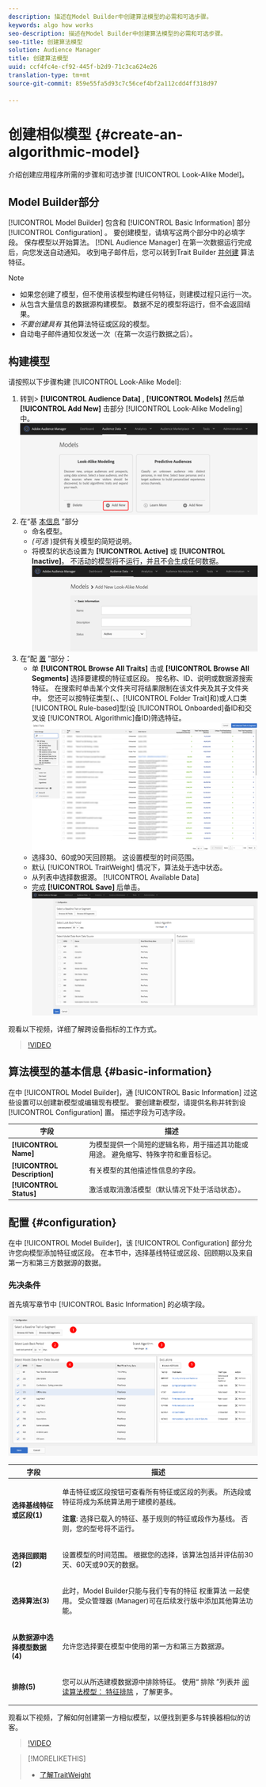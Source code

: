 ```yaml
---
description: 描述在Model Builder中创建算法模型的必需和可选步骤。
keywords: algo how works
seo-description: 描述在Model Builder中创建算法模型的必需和可选步骤。
seo-title: 创建算法模型
solution: Audience Manager
title: 创建算法模型
uuid: ccf4fc4e-cf92-445f-b2d9-71c3ca624e26
translation-type: tm+mt
source-git-commit: 859e55fa5d93c7c56cef4bf2a112cdd4ff318d97

---
```



# 创建相似模型 {#create-an-algorithmic-model}

介绍创建应用程序所需的步骤和可选步骤 [!UICONTROL Look-Alike Model]。

## Model Builder部分

[!UICONTROL Model Builder] 包含和 [!UICONTROL Basic Information] 部分 [!UICONTROL Configuration] 。 要创建模型，请填写这两个部分中的必填字段。 保存模型以开始算法。 [!DNL Audience Manager] 在第一次数据运行完成后，向您发送自动通知。 收到电子邮件后，您可以转到Trait Builder [并创建](../../features/traits/about-trait-builder.md) 算法特征。

>[!NOTE]
>
>* 如果您创建了模型，但不使用该模型构建任何特征，则建模过程只运行一次。
>* 从包含大量信息的数据源构建模型。 数据不足的模型将运行，但不会返回结果。
>* *不要创建具有* 其他算法特征或区段的模型。
>* 自动电子邮件通知仅发送一次（在第一次运行数据之后）。


## 构建模型

请按照以下步骤构建 [!UICONTROL Look-Alike Model]:

1. 转到> **[!UICONTROL Audience Data]** , **[!UICONTROL Models]** 然后单 **[!UICONTROL Add New]** 击部分 [!UICONTROL Look-Alike Modeling] 中。
   ![look-alike-add](assets/look-alike-add.png)
1. 在“基 [本信息](../../features/algorithmic-models/create-model.md#basic-information) ”部分
   * 命名模型。
   * *(可选* )提供有关模型的简短说明。
   * 将模型的状态设置为 **[!UICONTROL Active]** 或 **[!UICONTROL Inactive]**。 不活动的模型将不运行，并且不会生成任何数据。
      ![look-alike-basic](assets/look-alike-basic.png)
1. 在“配 [置](../../features/algorithmic-models/create-model.md#configuration) ”部分：
   * 单 **[!UICONTROL Browse All Traits]** 击或 **[!UICONTROL Browse All Segments]** 选择要建模的特征或区段。 按名称、ID、说明或数据源搜索特征。 在搜索时单击某个文件夹可将结果限制在该文件夹及其子文件夹中。 您还可以按特征类型(、、[!UICONTROL Folder Trait]和)或人口类 [!UICONTROL Rule-based]型(设 [!UICONTROL Onboarded]备ID和交叉设 [!UICONTROL Algorithmic]备ID)筛[](../../reference/ids-in-aam.md)[](../../reference/ids-in-aam.md)选特征。
      ![浏览特征](assets/browse-traits.png)
   * 选择30、60或90天回顾期。 这设置模型的时间范围。
   * 默认 [!UICONTROL TraitWeight] 情况下，算法处于选中状态。
   * 从列表中选择数据源。 [!UICONTROL Available Data]
   * 完成 **[!UICONTROL Save]** 后单击。
      ![look-alike-configuration](assets/look-alike-configuration.png)

观看以下视频，详细了解跨设备指标的工作方式。

>[!VIDEO](https://docs.adobe.com/content/help/en/audience-manager-learn/tutorials/build-and-manage-audiences/profile-merge/understanding-cross-device-metrics-in-audience-manager.html)

## 算法模型的基本信息 {#basic-information}

<!-- r_model_basic.xml -->

在中 [!UICONTROL Model Builder]，通 [!UICONTROL Basic Information] 过这些设置可以创建新模型或编辑现有模型。 要创建新模型，请提供名称并转到设 [!UICONTROL Configuration] 置。 描述字段为可选字段。

| 字段 | 描述 |
|---|---|
| **[!UICONTROL Name]** | 为模型提供一个简短的逻辑名称，用于描述其功能或用途。 避免缩写、特殊字符和重音标记。 |
| **[!UICONTROL Description]** | 有关模型的其他描述性信息的字段。 |
| **[!UICONTROL Status]** | 激活或取消激活模型（默认情况下处于活动状态）。 |

## 配置 {#configuration}

在中 [!UICONTROL Model Builder]，该 [!UICONTROL Configuration] 部分允许您向模型添加特征或区段。 在本节中，选择基线特征或区段、回顾期以及来自第一方和第三方数据源的数据。

<!-- r_model_configuration.xml -->

### 先决条件

首先填写章节中 [!UICONTROL Basic Information] 的必填字段。

![](assets/lam_exclude_traits_numbered.png)

<table id="table_7A6BE5E5498D4776A30323B743954150"> 
 <thead> 
  <tr> 
   <th colname="col1" class="entry"> 字段 </th> 
   <th colname="col2" class="entry"> 描述 </th> 
  </tr> 
 </thead>
 <tbody> 
  <tr> 
   <td colname="col1"> <p><b>选择基线特征或区段(1)</b> </p> </td> 
   <td colname="col2"> <p>单击特征或区段按钮可查看所有特征或区段的列表。 所选段或特征将成为系统算法用于建模的基线。 </p> <p> <p><b>注意</b>:  选择已载入的特征、基于规则的特征或段作为基线。 否则，您的型号将不运行。 </p> </p> </td> 
  </tr> 
  <tr> 
   <td colname="col1"> <p><b>选择回顾期(2)</b> </p> </td> 
   <td colname="col2"> <p>设置模型的时间范围。 根据您的选择，该算法包括并评估前30天、60天或90天的数据。 </p> </td> 
  </tr> 
  <tr> 
   <td colname="col1"> <p><b>选择算法(3)</b> </p> </td> 
   <td colname="col2"> <p>此时，Model Builder只能与我们专有的特征 <span class="keyword"> 权重算法</span> 一起使用。 <span class="keyword"> 受众管理器</span> (Manager)可在后续发行版中添加其他算法功能。 </p> </td>
  </tr>
  <tr> 
   <td colname="col1"> <p><b>从数据源中选择模型数据(4)</b> </p> </td> 
   <td colname="col2"> <p>允许您选择要在模型中使用的第一方和第三方数据源。 </p> </td>
  </tr> 
  <tr> 
   <td colname="col1"> <p><b>排除(5)</b> </p> </td> 
   <td colname="col2"> <p>您可以从所选建模数据源中排除特征。 使用“ <span class="wintitle"> 排除</span> ”列表并 <a href="../../features/algorithmic-models/trait-exclusion-algo-models.md"> 阅读算法模型： 特征排除</a> ，了解更多。 </p> </td>
  </tr> 
 </tbody>
</table>

观看以下视频，了解如何创建第一方相似模型，以便找到更多与转换器相似的访客。

>[!VIDEO](https://video.tv.adobe.com/v/23504/)

>[!MORELIKETHIS]
>
>* [了解TraitWeight](../../features/algorithmic-models/understanding-models.md#understanding-traitweight)

